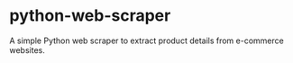 # python-web-scraper
A simple Python web scraper to extract product details from e-commerce websites.

